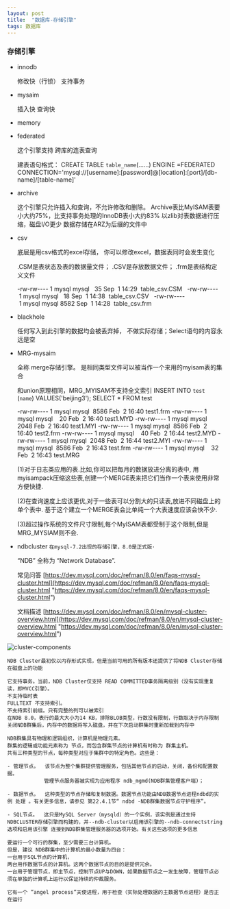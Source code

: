 ```yaml
---
layout: post
title:  "数据库-存储引擎"
tags: 数据库
---
```


### 存储引擎

- innodb 

    
    修改快（行锁） 支持事务

- mysaim 

    
    插入快 查询快

- memory

- federated

    
    这个引擎支持 跨库的连表查询
    
    建表语句格式：
    CREATE TABLE `table_name`(......) 
    ENGINE =FEDERATED CONNECTION='mysql://[username]:[password]@[location]:[port]/[db-name]/[table-name]'
    
- archive 

    
    这个引擎只允许插入和查询，不允许修改和删除。
    Archive表比MyISAM表要小大约75%，比支持事务处理的InnoDB表小大约83%
    以zlib对表数据进行压缩，磁盘I/O更少
    数据存储在ARZ为后缀的文件中
    
- csv


    底层是用csv格式的excel存储， 你可以修改excel，数据表同时会发生变化
    
    .CSM是表状态及表的数据量文件； .CSV是存放数据文件； .frm是表结构定义文件

    -rw-rw---- 1 mysql mysql   35 Sep  1 14:29  table_csv.CSM  
    -rw-rw---- 1 mysql mysql   18 Sep  1 14:38  table_csv.CSV  
    -rw-rw---- 1 mysql mysql 8582 Sep  1 14:28  table_csv.frm
        
- blackhole 
    
     
     任何写入到此引擎的数据均会被丢弃掉， 不做实际存储；Select语句的内容永远是空

- MRG-mysaim
    
     
     全称 merge存储引擎。 是相同类型文件可以被当作一个来用的myisam表的集合
    
     和union原理相同，MRG_MYISAM不支持全文索引
     INSERT INTO `test` (`name`) VALUES('beijing3'); 
     SELECT * FROM test
    
    -rw-rw---- 1 mysql mysql  8586 Feb  2 16:40 test1.frm
    -rw-rw---- 1 mysql mysql    20 Feb  2 16:40 test1.MYD
    -rw-rw---- 1 mysql mysql  2048 Feb  2 16:40 test1.MYI
    -rw-rw---- 1 mysql mysql  8586 Feb  2 16:40 test2.frm
    -rw-rw---- 1 mysql mysql    40 Feb  2 16:44 test2.MYD
    -rw-rw---- 1 mysql mysql  2048 Feb  2 16:44 test2.MYI
    -rw-rw---- 1 mysql mysql  8586 Feb  2 16:43 test.frm
    -rw-rw---- 1 mysql mysql    32 Feb  2 16:43 test.MRG
    
    (1)对于日志类应用的表.比如,你可以把每月的数据放进分离的表中,
    用myisampack压缩这些表,创建一个MERGE表来把它们当作一个表来使用非常方便快捷.
    
    (2)在查询速度上应该更优,对于一些表可以分割大的只读表,放进不同磁盘上的单个表中.
    基于这个建立一个MERGE表会比单纯一个大表速度应该会快不少.
    
    (3)超过操作系统的文件尺寸限制,每个MyISAM表都受制于这个限制,但是MRG_MYSIAM则不会.
    
- ndbcluster `在mysql-7.2出现的存储引擎，8.0是正式版·`

    “NDB” 全称为 “Network Database”.
  
    常见问答
    [https://dev.mysql.com/doc/refman/8.0/en/faqs-mysql-cluster.html](https://dev.mysql.com/doc/refman/8.0/en/faqs-mysql-cluster.html "https://dev.mysql.com/doc/refman/8.0/en/faqs-mysql-cluster.html")
    
    文档描述
    [https://dev.mysql.com/doc/refman/8.0/en/mysql-cluster-overview.html](https://dev.mysql.com/doc/refman/8.0/en/mysql-cluster-overview.html "https://dev.mysql.com/doc/refman/8.0/en/mysql-cluster-overview.html")


![cluster-components](../../../images/postimg/cluster-components-1.png)


    NDB Cluster最初仅以内存形式实现，但是当前可用的所有版本还提供了将NDB Cluster存储在磁盘上的功能

    它支持事务。当前，NDB Cluster仅支持 READ COMMITTED事务隔离级别（没有实现重复读，即MVCC引擎）。
    不支持临时表
    FULLTEXT 不支持索引。
    不支持索引前缀。只有完整的列可以被索引
    在NDB 8.0，表行的最大大小为14 KB，排除BLOB类型，行数没有限制，行数取决于内存限制
    关闭NDB群集后，内存中的数据将写入磁盘，并在下次启动群集时重新加载到内存中
    
    NDB群集具有物理和逻辑组织，计算机是物理元素。
    群集的逻辑或功能元素称为 节点，而包含群集节点的计算机有时称为 群集主机。
    共有三种类型的节点，每种类型对应于集群中的特定角色。这些是：
    
    - 管理节点。  该节点为整个集群提供管理服务，包括其他节点的启动，关闭，备份和配置数据。
                管理节点服务器被实现为应用程序 ndb_mgmd(NDB群集管理客户端)；
                
    - 数据节点。  这种类型的节点存储和复制数据。数据节点功能由NDB数据节点进程ndbd的实例 处理 。有关更多信息，请参见 第22.4.1节“ ndbd -NDB群集数据节点守护程序”。
    
    - SQL节点。  这只是MySQL Server（mysqld）的一个实例，该实例是通过支持NDBCLUSTER存储引擎而构建的，并--ndb-cluster以启用该引擎的--ndb-connectstring选项和启用该引擎 连接到NDB群集管理服务器的选项开始。有关这些选项的更多信息

    要运行一个可行的群集，至少需要三台计算机。
    但是，建议 NDB群集中的计算机的最小数量为四台：
    一台用于SQL节点的计算机，
    两台用作数据节点的计算机。这两个数据节点的目的是提供冗余。
    一台用于管理节点，即主节点，控制节点UP与DOWN，如果数据节点之一发生故障，管理节点必须在单独的计算机上运行以保证持续的仲裁服务。
    
    它有一个 ”angel process”天使进程，用于检查（实际处理数据的主数据节点进程）是否正在运行
  
